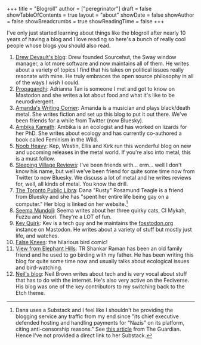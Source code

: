 +++
title = "Blogroll"
author = ["peregrinator"]
draft = false
showTableOfContents = true
layout = "about"
showDate = false
showAuthor = false
showBreadcrumbs = true
showReadingTime = false
+++

I've only just started learning about things like the blogroll after
nearly 10 years of having a blog and I love reading so here's a bunch
of really cool people whose blogs you should also read.

1.  [Drew Devault's blog](https://drewdevault.com/): Drew founded Sourcehut, the Sway window
    manager, a lot more software and now maintains all of them. He
    writes about a variety of topics I find that his takes on political
    issues really resonate with mine. He truly embraces the open source
    philosophy in all of the ways I wish I could.
2.  [Propagandhi](https://popagandhi.com/): Adrianna Tan is someone I met and got to know on
    Mastodon and she writes a lot about food and what it's like to be
    neurodivergent.
3.  [Amanda's Writing Corner](https://amandaswritingblog9.wordpress.com/): Amanda is a musician and plays black/death
    metal. She writes fiction and set up this blog to put it out
    there. We've been friends for a while from Twitter (now Bluesky).
4.  [Ambika Kamath](https://ambikamath.com/): Ambika is an ecologist and has worked on lizards for
    her PhD. She writes about ecology and has currently co-authored a
    book called Feminism in the Wild.
5.  [Noob Heavy](https://noobheavy.com/): Kep, Westin, Ellis and Kirk run this wonderful blog on
    new and upcoming releases in the metal world. If you're also into
    metal, this is a must follow.
6.  [Sleeping Village Reviews](https://www.sleepingvillagereviews.com/): I've been friends with... erm... well I
    don't know his name, but well we've been friend for quite some time
    now from Twitter to now Bluesky. We discuss a lot of metal and he
    writes reviews for, well, all kinds of metal. You know the drill.
7.  [The Toronto Public Libra](https://torontopubliclibra.com/): Dana "Rusty" Rosamund Teagle is a friend
    from Bluesky and she has "spent her entire life being gay on a
    computer." Her blog is linked on her website.[^fn:1]
8.  [Seema Mundoli](https://medium.com/@seemamundoli): Seema writes about her three quirky cats, CI Mykah,
    Fuzzu and Noori. They're a LOT of fun.
9.  [Kev Quirk](https://kevquirk.com/): Kev is a tech guy and he maintains the [fosstodon.org](https:fosstodon.org)
    instance on Mastodon. He writes about a variety of stuff but mostly
    just life, and watches.
10. [False Knees](https://falseknees.com/): the hilarious bird comic!
11. [View from Elephant Hills](https://shankarraman.in/): TR Shankar Raman has been an old family
    friend and he used to go birding with my father. He has been
    writing this blog for quite some time now and usually talks about
    ecological issues and bird-watching.
12. [Neil's blog](https://neilzone.co.uk/index.xml): Neil Brown writes about tech and is very vocal about
    stuff that has to do with the internet. He's also very active on
    the Fediverse. His blog was one of the key contributors to my
    switching back to the Etch theme.

[^fn:1]: Dana uses a
    Substack and I feel like I shouldn't be providing the blogging
    service any traffic from my end since "its chief executive defended
    hosting and handling payments for “Nazis” on its platform, citing
    anti-censorship reasons." See [this article](https://www.theguardian.com/media/2024/jan/03/substack-user-revolt-anti-censorship-stance-neo-nazis) from The Guardian. Hence
    I've not provided a direct link to her Substack.
